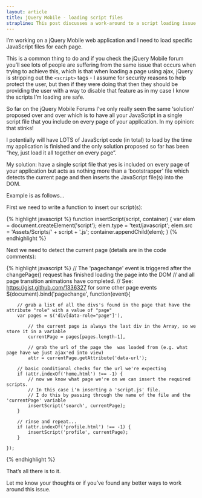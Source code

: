 ```yaml
---
layout: article
title: jQuery Mobile - loading script files
strapline: This post discusses a work-around to a script loading issue I had whilst working on an early beta jQuery Mobile project.
---
```


I’m working on a jQuery Mobile web application and I need to load specific JavaScript files for each page.

This is a common thing to do and if you check the jQuery Mobile forum you’ll see lots of people are suffering from the same issue that occurs when trying to achieve this, which is that when loading a page using ajax, jQuery is stripping out the `<script>` tags - I assume for security reasons to help protect the user, but then if they were doing that then they should be providing the user with a way to disable that feature as in my case I know the scripts I’m loading are safe.

So far on the jQuery Mobile Forums I’ve only really seen the same ‘solution’ proposed over and over which is to have all your JavaScript in a single script file that you include on every page of your application. In my opinion: that stinks!

I potentially will have LOTS of JavaScript code (in total) to load by the time my application is finished and the only solution proposed so far has been “hey, just load it all together on every page”.

My solution: have a single script file that yes is included on every page of your application but acts as nothing more than a ‘bootstrapper’ file which detects the current page and then inserts the JavaScript file(s) into the DOM.

Example is as follows…

First we need to write a function to insert our script(s):

{% highlight javascript %}
	function insertScript(script, container) {
		var elem = document.createElement('script');
		elem.type = 'text/javascript';
		elem.src = 'Assets/Scripts/' + script + '.js';
		container.appendChild(elem);
	}
{% endhighlight %}

Next we need to detect the current page (details are in the code comments):

{% highlight javascript %}
	// The 'pagechange' event is triggered after the changePage() request has finished loading the page into the DOM 
	// and all page transition animations have completed.
	// See: https://gist.github.com/1336327 for some other page events
	$(document).bind('pagechange', function(event){

		// grab a list of all the divs's found in the page that have the attribute "role" with a value of "page"
		var pages = $('div[data-role="page"]'),
			
			// the current page is always the last div in the Array, so we store it in a variable
			currentPage = pages[pages.length-1],
			
			// grab the url of the page the  was loaded from (e.g. what page have we just ajax'ed into view)
			attr = currentPage.getAttribute('data-url');
		
		// basic conditional checks for the url we're expecting
		if (attr.indexOf('home.html') !== -1) {
			// now we know what page we're on we can insert the required scripts.
			// In this case i'm inserting a 'script.js' file.
			// I do this by passing through the name of the file and the 'currentPage' variable
			insertScript('search', currentPage);
		}
		
		// rinse and repeat...
		if (attr.indexOf('profile.html') !== -1) {
			insertScript('profile', currentPage);
		}
		
	});
{% endhighlight %}

That’s all there is to it.

Let me know your thoughts or if you’ve found any better ways to work around this issue.